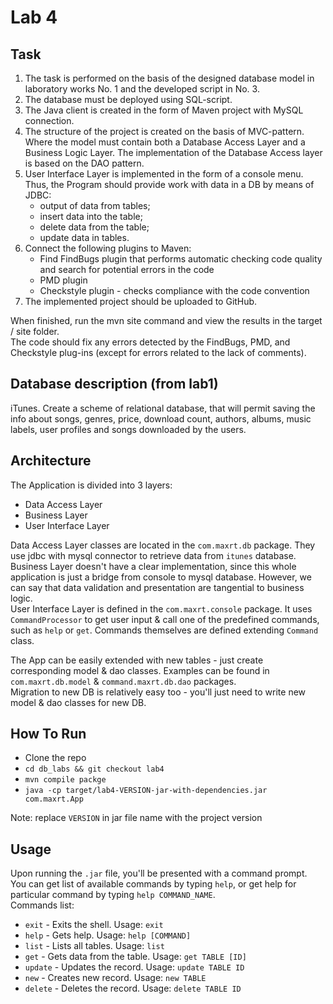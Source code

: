 # Lab 4

## Task
1. The task is performed on the basis of the designed database model in laboratory works No. 1 and the developed script in No. 3.  
2. The database must be deployed using SQL-script.  
3. The Java client is created in the form of Maven project with MySQL connection.  
4. The structure of the project is created on the basis of MVC-pattern. Where  the model must contain both a Database Access Layer and a Business Logic Layer. The implementation of the Database Access layer is based on the DAO pattern.  
5. User Interface Layer is implemented in the form of a console menu. Thus, the Program should provide work with data in a DB by means of JDBC:  
    - output of data from tables;  
    - insert data into the table;  
    - delete data from the table;  
    - update data in tables.  
6. Connect the following plugins to Maven: 
    - Find FindBugs plugin that performs automatic checking code quality and search for potential errors in the code
    - PMD plugin  
    - Checkstyle plugin - checks compliance with the code convention  
8. The implemented project should be uploaded to GitHub.  

When finished, run the mvn site command and view the results in the target / site folder.  
The code should fix any errors detected by the FindBugs, PMD, and Checkstyle plug-ins (except for errors related to the lack of comments).  

## Database description (from lab1)
iTunes. Create a scheme of relational database, that will permit saving the info about songs, genres, price, download count, authors, albums, music labels, user profiles and songs downloaded by the users.

## Architecture
The Application is divided into 3 layers:
 - Data Access Layer
 - Business Layer
 - User Interface Layer

Data Access Layer classes are located in the `com.maxrt.db` package. They use jdbc with mysql connector to retrieve data from `itunes` database.  
Business Layer doesn't have a clear implementation, since this whole application is just a bridge from console to mysql database. However, we can say that data validation and presentation are tangential to business logic.  
User Interface Layer is defined in the `com.maxrt.console` package. It uses `CommandProcessor` to get user input & call one of the predefined commands, such as `help` or `get`. Commands themselves are defined extending `Command` class.  

The App can be easily extended with new tables - just create corresponding model & dao classes. Examples can be found in `com.maxrt.db.model` & `command.maxrt.db.dao` packages.  
Migration to new DB is relatively easy too - you'll just need to write new model & dao classes for new DB.  

## How To Run
 - Clone the repo
 - `cd db_labs && git checkout lab4`
 - `mvn compile packge`
 - `java -cp target/lab4-VERSION-jar-with-dependencies.jar com.maxrt.App`
 
Note: replace `VERSION` in jar file name with the project version

## Usage
Upon running the `.jar` file, you'll be presented with a command prompt.  
You can get list of available commands by typing `help`, or get help for particular command by typing `help COMMAND_NAME`.  
Commands list:
 - `exit` - Exits the shell. Usage: `exit`
 - `help` - Gets help. Usage: `help [COMMAND]`
 - `list` - Lists all tables. Usage: `list`
 - `get` - Gets data from the table. Usage: `get TABLE [ID]`
 - `update` - Updates the record. Usage: `update TABLE ID `
 - `new` - Creates new record. Usage: `new TABLE`
 - `delete` - Deletes the record. Usage: `delete TABLE ID`
